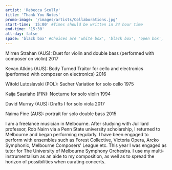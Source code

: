 ```yaml
---
artist: 'Rebecca Scully'
title: 'Thank You Notes'
promo-image: '/images/artists/Collaborations.jpg'
start-time: '15:00' #Times should be written in 24 hour time
end-time: '15:30'
all-day: false
space: 'black box' #Choices are 'white box', 'black box', 'open box', 'grounds'
---
```

<!-- Description -->
Mirren Strahan (AUS): Duet for violin and double bass (performed with composer on violin) 2017

Kevan Atkins (AUS): Body Turned Traitor for cello and electronics (performed with composer on electronics) 2016

Witold Lutoslavski (POL): Sacher Variation for solo cello 1975

Kaija Saariaho (FIN): Nocturne for solo violin 1994

David Murray (AUS): Drafts I for solo viola 2017

Naima Fine (AUS): portrait for solo double bass 2015


<!-- Bio -->
I am a freelance musician in Melbourne. After studying with Juilliard professor, Rob Nairn via a Penn State university scholarship, I returned to Melbourne and began performing regularly. I have been engaged to perform with ensembles such as Forest Collective, Victoria Opera, Arcko Symphonic, Melbourne Composers' League etc. This year I was engaged as tutor for The University of Melbourne Symphony Orchestra. I use my multi-instrumentalism as an aide to my composition, as well as to spread the horizon of possibilities when curating concerts.
